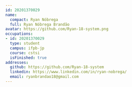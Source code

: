 ```yaml
---
id: 20201370029
name:
  compact: Ryan Nóbrega
  full: Ryan Nóbrega Brandão
avatar: https://github.com/Ryan-18-system.png
occupations:
- id: 20201370029
  type: student
  campus: ifpb-jp
  course: cstsi
  isFinished: true
addresses:
  github: https://github.com/Ryan-18-system
  linkedin: https://www.linkedin.com/in/ryan-nobrega/
  email: ryanbrandao18@gmail.com
---
```

